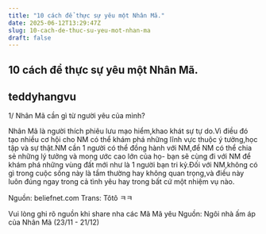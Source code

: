 ```yaml
---
title: "10 cách để thực sự yêu một Nhân Mã."
date: 2025-06-12T13:29:47Z
slug: 10-cach-de-thuc-su-yeu-mot-nhan-ma
draft: false
---
```


## 10 cách để thực sự yêu một Nhân Mã.

## teddyhangvu

1/ Nhân Mã cần gì từ người yêu của mình?​

Nhân Mã là người thích phiêu lưu mạo hiểm,khao khát sự tự do.Vì điều đó tạo nhiều cơ hội cho NM có thể khám phá những lĩnh vực thuộc ý tưởng,học tập và sự thật.NM cần 1 người có thể đồng hành với NM,để NM có thể chia sẻ những lý tưởng và mong ước cao lớn của họ- bạn sẽ cùng đi với NM để khám phá những vùng đất mới n​hư là 1 người bạn tri kỷ.Đối với NM,không có gì trong cuộc sống này là tầm thường hay không quan trọng,và điều này luôn đúng ngay trong cả tình yêu hay trong bất cứ một nhiệm vụ nào.

Nguồn: beliefnet.com
Trans: Tôtô ㅋㅋ

Vui lòng ghi rõ nguồn khi share nha các Mã Mã yêu
Nguồn: Ngôi nhà ấm áp của Nhân Mã (23/11 - 21/12)​